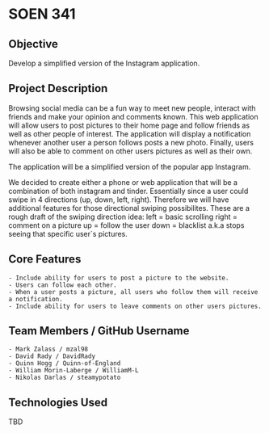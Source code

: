 # SOEN 341

## Objective

Develop a simplified version of the Instagram application.

## Project Description

Browsing social media can be a fun way to meet new people, interact with friends and make your opinion and comments known. This web application will allow users to post pictures to their home page and follow friends as well as other people of interest. The application will display a notification whenever another user a person follows posts a new photo. Finally, users will also be able to comment on other users pictures as well as their own.

The application will be a simplified version of the popular app Instagram.

We decided to create either a phone or web application that will be a combination of both instagram and tinder. Essentially since a user could swipe in 4 directions (up, down, left, right). Therefore we will have additional features for those directional swiping possibilites.
These are a rough draft of the swiping direction idea:
left = basic scrolling
right = comment on a picture
up = follow the user
down = blacklist a.k.a stops seeing that specific user`s pictures.

## Core Features

    - Include ability for users to post a picture to the website.
    - Users can follow each other. 
    - When a user posts a picture, all users who follow them will receive a notification.
    - Include ability for users to leave comments on other users pictures.

## Team Members / GitHub Username

    - Mark Zalass / mzal98
    - David Rady / DavidRady
    - Quinn Hogg / Quinn-of-England
    - William Morin-Laberge / WilliamM-L
    - Nikolas Darlas / steamypotato

## Technologies Used

TBD
